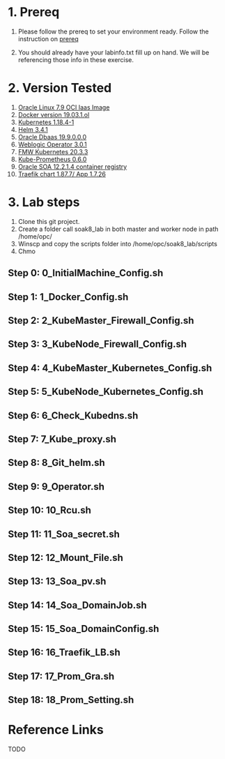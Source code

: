 


# 1. Prereq
1. Please follow the prereq to set your environment ready.  Follow the instruction on [prereq](https://github.com/wenjian80/soak8_labs/blob/main/tutorial/prereq.md)

2. You should already have your labinfo.txt fill up on hand. We will be referencing those info in these exercise.

# 2. Version Tested
1.  [Oracle Linux 7.9 OCI Iaas Image](https://docs.cloud.oracle.com/en-us/iaas/images/)
2. [Docker version 19.03.1.ol](https://docs.docker.com/engine/release-notes/)
3. [Kubernetes 1.18.4-1](https://kubernetes.io/docs/setup/)
4. [Helm 3.4.1](https://helm.sh/)
5. [Oracle Dbaas 19.9.0.0.0](https://docs.oracle.com/en/database/oracle/oracle-database/)
6. [Weblogic Operator 3.0.1 ](https://github.com/oracle/weblogic-kubernetes-operator.git)
7. [FMW Kubernetes 20.3.3 ](https://github.com/oracle/fmw-kubernetes.git)
8. [Kube-Prometheus 0.6.0](https://github.com/prometheus-operator/kube-prometheus/tree/master)
9. [Oracle SOA 12.2.1.4 container registry ](https://container-registry.oracle.com/pls/apex/f?p=113:4:106885074376611:::4:P4_REPOSITORY,AI_REPOSITORY,AI_REPOSITORY_NAME,P4_REPOSITORY_NAME,P4_EULA_ID,P4_BUSINESS_AREA_ID:252,252,Oracle%20SOA%20Suite,Oracle%20SOA%20Suite,1,0&cs=3xzEuKbyTjyKLe-4Re2u8kpgzYt9IeGor4rR9qoIDbXZAjmMArQ6_1td_9Ms5dAmFpfbfEjpHiKmLbB9VfMsTBQ)
10. [Traefik chart 1.87.7/ App 1.7.26](https://github.com/helm/charts/blob/master/stable/traefik/Chart.yaml) 

# 3. Lab steps

1. Clone this git project.
2. Create a folder call soak8_lab in both master and worker node in path /home/opc/
3. Winscp and copy the scripts folder into /home/opc/soak8_lab/scripts
4. Chmo

## Step 0: 0_InitialMachine_Config.sh

## Step 1: 1_Docker_Config.sh

## Step 2: 2_KubeMaster_Firewall_Config.sh
## Step 3: 3_KubeNode_Firewall_Config.sh
## Step 4: 4_KubeMaster_Kubernetes_Config.sh
## Step 5: 5_KubeNode_Kubernetes_Config.sh
## Step 6: 6_Check_Kubedns.sh
## Step 7: 7_Kube_proxy.sh
## Step 8: 8_Git_helm.sh
## Step 9: 9_Operator.sh
## Step 10: 10_Rcu.sh
## Step 11: 11_Soa_secret.sh
## Step 12: 12_Mount_File.sh
## Step 13: 13_Soa_pv.sh
## Step 14: 14_Soa_DomainJob.sh
## Step 15: 15_Soa_DomainConfig.sh
## Step 16: 16_Traefik_LB.sh
## Step 17: 17_Prom_Gra.sh
## Step 18: 18_Prom_Setting.sh



# Reference Links

TODO
<!--stackedit_data:
eyJoaXN0b3J5IjpbMTA5MjczNzAyNiwtMTIwNTU4MDU0Nl19
-->